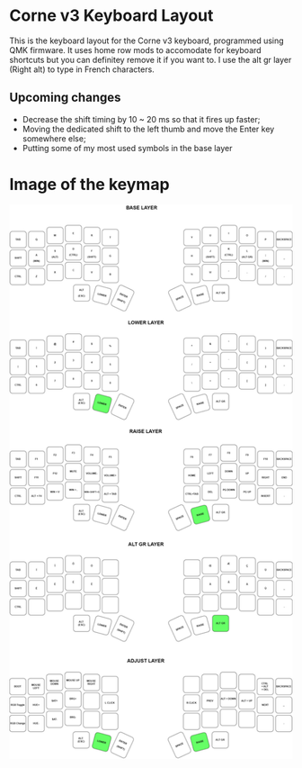 # Corne v3 Keyboard Layout

This is the keyboard layout for the Corne v3 keyboard, programmed using QMK firmware. It uses home row mods to accomodate for keyboard shortcuts but you can definitey remove it if you want to. I use the alt gr layer (Right alt) to type in French characters.

## Upcoming changes 

* Decrease the shift timing by 10 ~ 20 ms so that it fires up faster;
* Moving the dedicated shift to the left thumb and move the Enter key somewhere else;
* Putting some of my most used symbols in the base layer

# Image of the keymap

![Corne v3 Keyboard Layout](Corne%20v3.drawio.png)
